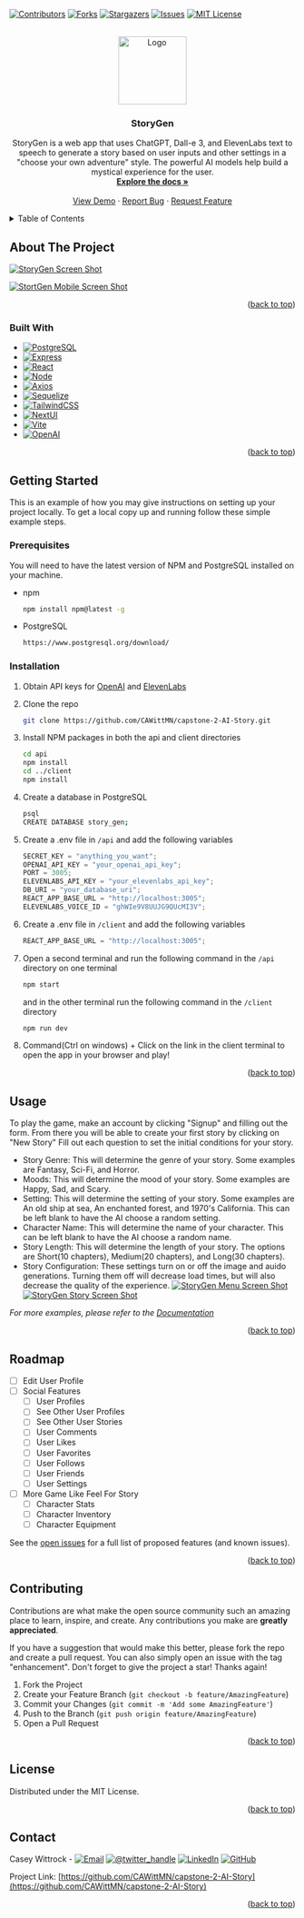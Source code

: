 <!-- Improved compatibility of back to top link: See: https://github.com/othneildrew/Best-README-Template/pull/73 -->

<a name="readme-top"></a>

<!--
*** Thanks for checking out the Best-README-Template. If you have a suggestion
*** that would make this better, please fork the repo and create a pull request
*** or simply open an issue with the tag "enhancement".
*** Don't forget to give the project a star!
*** Thanks again! Now go create something AMAZING! :D
-->

<!-- PROJECT SHIELDS -->
<!--
*** I'm using markdown "reference style" links for readability.
*** Reference links are enclosed in brackets [ ] instead of parentheses ( ).
*** See the bottom of this document for the declaration of the reference variables
*** for contributors-url, forks-url, etc. This is an optional, concise syntax you may use.
*** https://www.markdownguide.org/basic-syntax/#reference-style-links
-->

[![Contributors][contributors-shield]][contributors-url]
[![Forks][forks-shield]][forks-url]
[![Stargazers][stars-shield]][stars-url]
[![Issues][issues-shield]][issues-url]
[![MIT License][license-shield]][license-url]

<!-- PROJECT LOGO -->
<br />
<div align="center">
  <a href="https://github.com/CAWittMN/capstone-2-AI-Story">
    <img src="images/logo.png" alt="Logo"  height="120">
  </a>

<h3 align="center">StoryGen</h3>

  <p align="center">
    StoryGen is a web app that uses ChatGPT, Dall-e 3, and ElevenLabs text to speech to generate a story based on user inputs and other settings in a "choose your own adventure" style. The powerful AI models help build a mystical experience for the user.
    <br />
    <a href="https://github.com/CAWittMN/capstone-2-AI-Story"><strong>Explore the docs »</strong></a>
    <br />
    <br />
    <a href="https://story-gen.onrender.com/">View Demo</a>
    ·
    <a href="https://github.com/CAWittMN/capstone-2-AI-Story/issues">Report Bug</a>
    ·
    <a href="https://github.com/CAWittMN/capstone-2-AI-Story/issues">Request Feature</a>
  </p>
</div>

<!-- TABLE OF CONTENTS -->
<details>
  <summary>Table of Contents</summary>
  <ol>
    <li>
      <a href="#about-the-project">About The Project</a>
      <ul>
        <li><a href="#built-with">Built With</a></li>
      </ul>
    </li>
    <li>
      <a href="#getting-started">Getting Started</a>
      <ul>
        <li><a href="#prerequisites">Prerequisites</a></li>
        <li><a href="#installation">Installation</a></li>
      </ul>
    </li>
    <li><a href="#usage">Usage</a></li>
    <li><a href="#roadmap">Roadmap</a></li>
    <li><a href="#contributing">Contributing</a></li>
    <li><a href="#license">License</a></li>
    <li><a href="#contact">Contact</a></li>
    <li><a href="#acknowledgments">Acknowledgments</a></li>
  </ol>
</details>

<!-- ABOUT THE PROJECT -->

## About The Project

[![StoryGen Screen Shot][product-screenshot]](https://story-gen.onrender.com/)

[![StortGen Mobile Screen Shot][product-screenshot-mobile]](https://story-gen.onrender.com/)

<p align="right">(<a href="#readme-top">back to top</a>)</p>

### Built With

- [![PostgreSQL][PostgreSQL.com]][PostgreSQL-url]
- [![Express][Express.js]][Express-url]
- [![React][React.js]][React-url]
- [![Node][Node.js]][Nodejs-url]
- [![Axios][Axios.js]][Axios-url]
- [![Sequelize][Sequelize.com]][Sequelize-url]
- [![TailwindCSS][Tailwindcss.com]][TailwindCSS-url]
- [![NextUI][NextUI.com]][NextUI-url]
- [![Vite][Vite.js]][Vite-url]
- [![OpenAI][OpenAI.com]][OpenAI-url]

<p align="right">(<a href="#readme-top">back to top</a>)</p>

<!-- GETTING STARTED -->

## Getting Started

This is an example of how you may give instructions on setting up your project locally.
To get a local copy up and running follow these simple example steps.

### Prerequisites

You will need to have the latest version of NPM and PostgreSQL installed on your machine.

- npm
  ```sh
  npm install npm@latest -g
  ```
- PostgreSQL
  ```sh
  https://www.postgresql.org/download/
  ```

### Installation

1. Obtain API keys for [OpenAI](https://beta.openai.com/) and [ElevenLabs](https://www.eleven-labs.com/en/)
2. Clone the repo
   ```sh
   git clone https://github.com/CAWittMN/capstone-2-AI-Story.git
   ```
3. Install NPM packages in both the api and client directories
   ```sh
   cd api
   npm install
   cd ../client
   npm install
   ```
4. Create a database in PostgreSQL

   ```sh
   psql
   CREATE DATABASE story_gen;
   ```

5. Create a .env file in `/api` and add the following variables

   ```js
   SECRET_KEY = "anything_you_want";
   OPENAI_API_KEY = "your_openai_api_key";
   PORT = 3005;
   ELEVENLABS_API_KEY = "your_elevenlabs_api_key";
   DB_URI = "your_database_uri";
   REACT_APP_BASE_URL = "http://localhost:3005";
   ELEVENLABS_VOICE_ID = "ghWIe9V8UUJG9QUcMI3V";
   ```

6. Create a .env file in `/client` and add the following variables

   ```js
   REACT_APP_BASE_URL = "http://localhost:3005";
   ```

7. Open a second terminal and run the following command in the `/api` directory on one terminal

   ```sh
   npm start
   ```

   and in the other terminal run the following command in the `/client` directory

   ```sh
   npm run dev
   ```

8. Command(Ctrl on windows) + Click on the link in the client terminal to open the app in your browser and play!

<p align="right">(<a href="#readme-top">back to top</a>)</p>

<!-- USAGE EXAMPLES -->

## Usage

To play the game, make an account by clicking "Signup" and filling out the form. From there you will be able to create your first story by clicking on "New Story"
Fill out each question to set the initial conditions for your story.

- Story Genre: This will determine the genre of your story. Some examples are Fantasy, Sci-Fi, and Horror.
- Moods: This will determine the mood of your story. Some examples are Happy, Sad, and Scary.
- Setting: This will determine the setting of your story. Some examples are An old ship at sea, An enchanted forest, and 1970's California. This can be left blank to have the AI choose a random setting.
- Character Name: This will determine the name of your character. This can be left blank to have the AI choose a random name.
- Story Length: This will determine the length of your story. The options are Short(10 chapters), Medium(20 chapters), and Long(30 chapters).
- Story Configuration: These settings turn on or off the image and auido generations. Turning them off will decrease load times, but will also decrease the quality of the experience.
  [![StoryGen Menu Screen Shot][product-screenshot-menu]](https://story-gen.onrender.com/)
  [![StoryGen Story Screen Shot][product-screenshot-Story]](https://story-gen.onrender.com/)

_For more examples, please refer to the [Documentation](https://example.com)_

<p align="right">(<a href="#readme-top">back to top</a>)</p>

<!-- ROADMAP -->

## Roadmap

- [ ] Edit User Profile
- [ ] Social Features
  - [ ] User Profiles
  - [ ] See Other User Profiles
  - [ ] See Other User Stories
  - [ ] User Comments
  - [ ] User Likes
  - [ ] User Favorites
  - [ ] User Follows
  - [ ] User Friends
  - [ ] User Settings
- [ ] More Game Like Feel For Story
  - [ ] Character Stats
  - [ ] Character Inventory
  - [ ] Character Equipment

See the [open issues](https://github.com/CAWittMN/capstone-2-AI-Story/issues) for a full list of proposed features (and known issues).

<p align="right">(<a href="#readme-top">back to top</a>)</p>

<!-- CONTRIBUTING -->

## Contributing

Contributions are what make the open source community such an amazing place to learn, inspire, and create. Any contributions you make are **greatly appreciated**.

If you have a suggestion that would make this better, please fork the repo and create a pull request. You can also simply open an issue with the tag "enhancement".
Don't forget to give the project a star! Thanks again!

1. Fork the Project
2. Create your Feature Branch (`git checkout -b feature/AmazingFeature`)
3. Commit your Changes (`git commit -m 'Add some AmazingFeature'`)
4. Push to the Branch (`git push origin feature/AmazingFeature`)
5. Open a Pull Request

<p align="right">(<a href="#readme-top">back to top</a>)</p>

<!-- LICENSE -->

## License

Distributed under the MIT License.

<p align="right">(<a href="#readme-top">back to top</a>)</p>

<!-- CONTACT -->

## Contact

Casey Wittrock -
[![Email][gmail-shield]][gmail-url]
[![@twitter_handle][x-shield]](https://twitter.com/CaWittMN)
[![LinkedIn][linkedin-shield]][linkedin-url]
[![GitHub][github-shield]][github-url]

Project Link: [https://github.com/CAWittMN/capstone-2-AI-Story](https://github.com/CAWittMN/capstone-2-AI-Story)

<p align="right">(<a href="#readme-top">back to top</a>)</p>

<!-- ACKNOWLEDGMENTS -->

<!-- MARKDOWN LINKS & IMAGES -->
<!-- https://www.markdownguide.org/basic-syntax/#reference-style-links -->

[contributors-shield]: https://img.shields.io/github/contributors/CAWittMN/capstone-2-AI-Story.svg?style=for-the-badge
[contributors-url]: https://github.com/CAWittMN/capstone-2-AI-Story/graphs/contributors
[forks-shield]: https://img.shields.io/github/forks/CAWittMN/capstone-2-AI-Story.svg?style=for-the-badge
[forks-url]: https://github.com/CAWittMN/capstone-2-AI-Story/network/members
[stars-shield]: https://img.shields.io/github/stars/CAWittMN/capstone-2-AI-Story.svg?style=for-the-badge
[stars-url]: https://github.com/CAWittMN/capstone-2-AI-Story/stargazers
[issues-shield]: https://img.shields.io/github/issues/CAWittMN/capstone-2-AI-Story.svg?style=for-the-badge
[issues-url]: https://github.com/CAWittMN/capstone-2-AI-Story/issues
[license-shield]: https://img.shields.io/github/license/CAWittMN/capstone-2-AI-Story.svg?style=for-the-badge
[license-url]: https://github.com/CAWittMN/capstone-2-AI-Story/blob/master/LICENSE.txt
[gmail-shield]: https://img.shields.io/badge/caseywittrockmn@gmail.com-D14836?style=for-the-badge&logo=gmail&logoColor=white
[gmail-url]: mailto:caseywittrockmn@gmail.com
[github-shield]: https://img.shields.io/badge/GitHub-100000?style=for-the-badge&logo=github&logoColor=white
[github-url]: https://github.com/CAWittMN
[x-shield]: https://img.shields.io/badge/@Cawittmn-000000?style=for-the-badge&logo=x&logoColor=white
[x-url]: https://twitter.com/CaWittMN
[linkedin-shield]: https://img.shields.io/badge/-LinkedIn-black.svg?style=for-the-badge&logo=linkedin&colorB=555
[linkedin-url]: linkedin.com/in/casey-wittrock-7757a3244
[product-screenshot]: images/ScreenShotHome.png
[product-screenshot-mobile]: images/ScreenShotMobile.png
[product-screenshot-menu]: images/ScreenShotMenu.png
[product-screenshot-Story]: images/ScreenShotStory.png
[Node.js]: https://img.shields.io/badge/Node.js-000000?style=for-the-badge&logo=nodedotjs&logoColor=white
[Nodejs-url]: https://nodejs.org/en
[Axios.js]: https://img.shields.io/badge/Axios-5A2D9C?style=for-the-badge&logo=axios&logoColor=white
[Axios-url]: https://axios-http.com/
[Vite.js]: https://img.shields.io/badge/Vite-646CFF?style=for-the-badge&logo=vite&logoColor=white
[Vite-url]: https://vitejs.dev/
[PostgreSQL.com]: https://img.shields.io/badge/PostgreSQL-316192?style=for-the-badge&logo=postgresql&logoColor=white
[PostgreSQL-url]: https://www.postgresql.org/
[React.js]: https://img.shields.io/badge/React-20232A?style=for-the-badge&logo=react&logoColor=61DAFB
[React-url]: https://reactjs.org/
[Express.js]: https://img.shields.io/badge/Express.js-4A4A55?style=for-the-badge&logo=express&logoColor=FF3E00
[Express-url]: https://expressjs.com/
[Sequelize.com]: https://img.shields.io/badge/Sequelize-FF2D20?style=for-the-badge&logo=sequelize&logoColor=white
[Sequelize-url]: https://sequelize.org/
[TailwindCSS.com]: https://img.shields.io/badge/TailwindCSS-563D7C?style=for-the-badge&logo=tailwindcss&logoColor=white
[TailwindCSS-url]: https://tailwindcss.com/
[NextUI.com]: https://img.shields.io/badge/NextUI-0769AD?style=for-the-badge&logo=nextui&logoColor=white
[NextUI-url]: https://nextui.org/
[OpenAI.com]: https://img.shields.io/badge/OpenAI-FF6600?style=for-the-badge&logo=openai&logoColor=white
[OpenAI-url]: https://openai.com/

